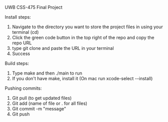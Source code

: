 UWB CSS-475 Final Project

Install steps:

1. Navigate to the directory you want to store the project files in using your terminal (cd)
2. Click the green code button in the top right of the repo and copy the repo URL
3. type git clone and paste the URL in your terminal
4. Success

Build steps:
1. Type make and then ./main to run
2. If you don't have make, install it (On mac run xcode-select --install)

Pushing commits:
1. Git pull (to get updated files)
2. Git add (name of file or . for all files)
3. Git commit -m "message"
4. Git push

